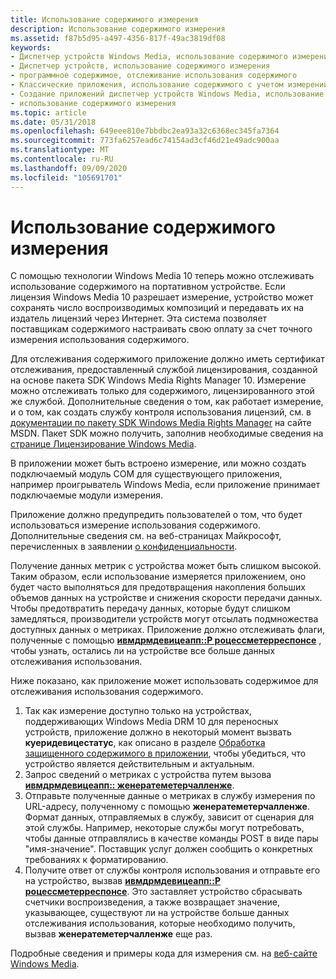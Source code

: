 ```yaml
---
title: Использование содержимого измерения
description: Использование содержимого измерения
ms.assetid: f87b5d95-a497-4356-817f-49ac3819df08
keywords:
- Диспетчер устройств Windows Media, использование содержимого измерения
- Диспетчер устройств, использование содержимого измерения
- программное содержимое, отслеживание использования содержимого
- Классические приложения, использование содержимого с учетом измерений
- Создание приложений диспетчер устройств Windows Media, использование содержимого измерения
- использование содержимого измерения
ms.topic: article
ms.date: 05/31/2018
ms.openlocfilehash: 649eee810e7bbdbc2ea93a32c6368ec345fa7364
ms.sourcegitcommit: 773fa6257ead6c74154ad3cf46d21e49adc900aa
ms.translationtype: MT
ms.contentlocale: ru-RU
ms.lasthandoff: 09/09/2020
ms.locfileid: "105691701"
---
```

# <a name="metering-content-usage"></a>Использование содержимого измерения

С помощью технологии Windows Media 10 теперь можно отслеживать использование содержимого на портативном устройстве. Если лицензия Windows Media 10 разрешает измерение, устройство может сохранять число воспроизводимых композиций и передавать их на издатель лицензий через Интернет. Эта система позволяет поставщикам содержимого настраивать свою оплату за счет точного измерения использования содержимого.

Для отслеживания содержимого приложение должно иметь сертификат отслеживания, предоставленный службой лицензирования, созданной на основе пакета SDK Windows Media Rights Manager 10. Измерение можно отслеживать только для содержимого, лицензированного этой же службой. Дополнительные сведения о том, как работает измерение, и о том, как создать службу контроля использования лицензий, см. в [документации по пакету SDK Windows Media Rights Manager](/previous-versions/ms986509(v=msdn.10)) на сайте MSDN. Пакет SDK можно получить, заполнив необходимые сведения на [странице Лицензирование Windows Media](https://www.microsoft.com/licensing/default).

В приложении может быть встроено измерение, или можно создать подключаемый модуль COM для существующего приложения, например проигрыватель Windows Media, если приложение принимает подключаемые модули измерения.

Приложение должно предупредить пользователей о том, что будет использоваться измерение использования содержимого. Дополнительные сведения см. на веб-страницах Майкрософт, перечисленных в заявлении [о конфиденциальности](privacy-statement.md).

Получение данных метрик с устройства может быть слишком высокой. Таким образом, если использование измеряется приложением, оно будет часто выполняться для предотвращения накопления больших объемов данных на устройстве и снижения скорости передачи данных. Чтобы предотвратить передачу данных, которые будут слишком замедляться, производители устройств могут отсылать подмножества доступных данных о метриках. Приложение должно отслеживать флаги, полученные с помощью [**ивмдрмдевицеапп::P роцессметерреспонсе**](iwmdrmdeviceapp-processmeterresponse.md) , чтобы узнать, остались ли на устройстве все больше данных отслеживания использования.

Ниже показано, как приложение может использовать содержимое для отслеживания использования содержимого.

1.  Так как измерение доступно только на устройствах, поддерживающих Windows Media DRM 10 для переносных устройств, приложение должно в некоторый момент вызвать **куеридевицестатус**, как описано в разделе [Обработка защищенного содержимого в приложении](handling-protected-content-in-the-application.md), чтобы убедиться, что устройство является действительным и актуальным.
2.  Запрос сведений о метриках с устройства путем вызова [**ивмдрмдевицеапп:: женератеметерчалленже**](iwmdrmdeviceapp-generatemeterchallenge.md).
3.  Отправьте полученные данные о метриках в службу измерения по URL-адресу, полученному с помощью **женератеметерчалленже**. Формат данных, отправляемых в службу, зависит от сценария для этой службы. Например, некоторые службы могут потребовать, чтобы данные отправлялись в качестве команды POST в виде пары "имя-значение". Поставщик услуг должен сообщить о конкретных требованиях к форматированию.
4.  Получите ответ от службы контроля использования и отправьте его на устройство, вызвав [**ивмдрмдевицеапп::P роцессметерреспонсе**](iwmdrmdeviceapp-processmeterresponse.md). Это заставляет устройство сбрасывать счетчики воспроизведения, а также возвращает значение, указывающее, существуют ли на устройстве больше данных отслеживания использования, которые необходимо получить, вызвав **женератеметерчалленже** еще раз.

Подробные сведения и примеры кода для измерения см. на [веб-сайте Windows Media](/previous-versions//bb614723(v=vs.85)).

 

 